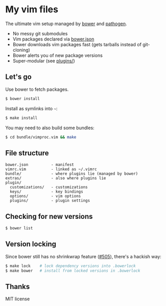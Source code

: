 # My vim files

The ultimate vim setup managed by [bower] and [pathogen].

* No messy git submodules
* Vim packages declared via [bower.json](bower.json)
* Bower downloads vim packages fast (gets tarballs instead of git-cloning)
* Bower alerts you of new package versions
* Super-modular (see [plugins/](plugins/))

## Let's go

Use bower to fetch packages.

```sh
$ bower install
```

Install as symlinks into `~`:

```sh
$ make install
```

You may need to also build some bundles:

```sh
$ cd bundle/vimproc.vim && make
```

## File structure

    bower.json          - manifest
    vimrc.vim           - linked as ~/.vimrc
    bundle/             - where plugins lie (managed by bower)
    extras/             - also where plugins lie
    plugin/
      customizations/   - customizations
      keys/             - key bindings
      options/          - vim options
      plugins/          - plugin settings

## Checking for new versions

```sh
$ bower list
```

## Version locking

Since bower still has no shrinkwrap feature ([#505]), there's a hackish way:

```sh
$ make lock    # lock dependency versions into .bowerlock
$ make bower   # install from locked versions in .bowerlock
```

## Thanks

MIT license

[#505]: https://github.com/bower/bower/issues/505
[pathogen]: https://github.com/tpope/vim-pathogen
[bower]: http://bower.io
